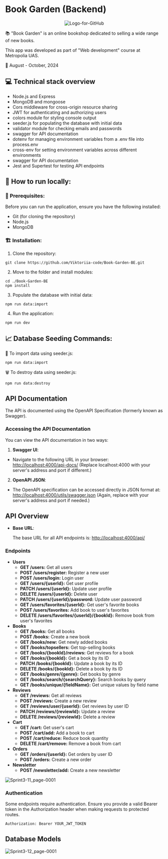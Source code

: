 # Book Garden (Backend)

<p align="center">
  <img src="https://github.com/user-attachments/assets/96c7e321-7db7-4b11-8797-f6f41499e954" alt="Logo-for-GitHub">
</p>

:books: "Book Garden" is an online bookshop dedicated to selling a wide range of new books.

This app was developed as part of "Web development" course at Metropolia UAS.

📅 August - October, 2024

## :computer: Technical stack overview
- Node.js and Express
- MongoDB and mongoose
- Cors middleware for cross-origin resource sharing
- JWT for authenticating and authorizing users
- colors module for styling console output
- seeder.js for populating the database with initial data
- validator module for checking emails and passwords
- swagger for API documentation
- dotenv for managing environment variables from a .env file into process.env
- cross-env for setting environment variables across different environments
- swagger for API documentation
- Jest and Supertest for testing API endpoints

## 🔧 How to run locally:

### 📌 Prerequisites:
Before you can run the application, ensure you have the following installed:
- Git (for cloning the repository)
- Node.js
- MongoDB

### 🏗️ Installation:
1) Clone the repository:
```
git clone https://github.com/Viktoriia-code/Book-Garden-BE.git
```

2) Move to the folder and install modules:
```
cd ./Book-Garden-BE
npm install
```

3) Populate the database with initial data:
```
npm run data:import
```

4) Run the application:
```
npm run dev
```

## :chart_with_upwards_trend: Database Seeding Commands:

:floppy_disk: To import data using seeder.js:
```
npm run data:import
```

🗑️ To destroy data using seeder.js:
```
npm run data:destroy
```

## API Documentation
The API is documented using the OpenAPI Specification (formerly known as Swagger).

### Accessing the API Documentation
You can view the API documentation in two ways:
1. **Swagger UI**:
- Navigate to the following URL in your browser:
[http://localhost:4000/api-docs/](http://localhost:4000/api-docs/) (Replace localhost:4000 with your server's address and port if different.)

2. **OpenAPI JSON**:
- The OpenAPI specification can be accessed directly in JSON format at:
[http://localhost:4000/utils/swagger.json](http://localhost:4000/api/swagger.json)
(Again, replace with your server's address and port if needed.)

## API Overview
- **Base URL**:

  The base URL for all API endpoints is: [http://localhost:4000/api/](http://localhost:4000/api/)

### Endpoints
- **Users**
    - **GET /users:** Get all users
    - **POST /users/register:** Register a new user
    - **POST /users/login:** Login user
    - **GET /users/{userId}:** Get user profile
    - **PATCH /users/{userId}:** Update user profile
    - **DELETE /users/{userId}:** Delete user
    - **PATCH /users/{userId}/password:** Update user password
    - **GET /users/favorites/{userId}:** Get user's favorite books
    - **POST /users/favorites:** Add book to user's favorites
    - **DELETE /users/favorites/{userId}/{bookId}:** Remove book from user's favorites
- **Books**
    - **GET /books:** Get all books
    - **POST /books:** Create a new book
    - **GET /books/new:** Get newly added books
    - **GET /books/topsellers:** Get top-selling books
    - **GET /books/{bookId}/reviews:** Get reviews for a book
    - **GET /books/{bookId}:** Get a book by its ID
    - **PATCH /books/{bookId}:** Update a book by its ID
    - **DELETE /books/{bookId}:** Delete a book by its ID
    - **GET /books/genre/{genre}:** Get books by genre
    - **GET /books/search/{searchQuery}:** Search books by query
    - **GET /books/unique/{fieldName}:** Get unique values by field name
- **Reviews**
    - **GET /reviews:** Get all reviews
    - **POST /reviews:** Create a new review
    - **GET /reviews/user/{userId}:** Get reviews by user ID
    - **PATCH /reviews/{reviewId}:** Update a review
    - **DELETE /reviews/{reviewId}:** Delete a review
- **Cart**
    - **GET /cart:** Get user's cart
    - **POST /cart/add:** Add a book to cart
    - **POST /cart/reduce:** Reduce book quantity
    - **DELETE /cart/remove:** Remove a book from cart
- **Orders**
    - **GET /orders/{userId}:** Get orders by user ID
    - **POST /orders:** Create a new order
- **Newsletter**
    - **POST /newsletter/add:** Create a new newsletter

![Sprint3-11_page-0001](https://github.com/user-attachments/assets/c3f77fbc-01f2-42e0-8d9a-46a391a14229)

### Authentication
Some endpoints require authentication. Ensure you provide a valid Bearer token in the Authorization header when making requests to protected routes.
```
Authorization: Bearer YOUR_JWT_TOKEN
```

## Database Models
![Sprint3-12_page-0001](https://github.com/user-attachments/assets/5fc4fddb-74cf-40f4-b684-e8d632059c34)

